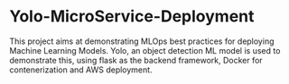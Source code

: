 # Yolo-MicroService-Deployment

This project aims at demonstrating MLOps best practices for deploying Machine Learning Models.
Yolo, an object detection ML model is used to demonstrate this, using flask as the backend framework, Docker for contenerization and AWS deployment.
